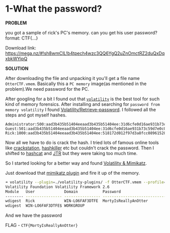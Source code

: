 # 1-What the password?

__PROBLEM__

you got a sample of rick's PC's memory. can you get his user password? format: CTF{...}

Download link: https://mega.nz/#!sh8wmCIL!b4tpech4wzc3QQ6YgQ2uZnOmctRZ2duQxDqxbkWYipQ

__SOLUTION__

After downloading the file and unpacking it you'll get a file name `OtterCTF.vmem`. Basically this a `PC memory` image(as mentioned in the problem).We need password for the PC.

After googling for a bit I found out that [`volatility`](https://github.com/volatilityfoundation/volatility) is the best tool for such kind of memory forensics. After installing and searching for `password from memory volatility` I found [Volatility/Retrieve-password](https://www.aldeid.com/wiki/Volatility/Retrieve-password). I followed all the steps and got myself hashes.

```
Administrator:500:aad3b435b51404eeaad3b435b51404ee:31d6cfe0d16ae931b73c59d7e0c089c0:::
Guest:501:aad3b435b51404eeaad3b435b51404ee:31d6cfe0d16ae931b73c59d7e0c089c0:::
Rick:1000:aad3b435b51404eeaad3b435b51404ee:518172d012f97d3a8fcc089615283940:::
```

Now all we have to do is crack the hash. I tried lots of famous online tools like [crackstation](https://crackstation.net/), [hashkiller](https://hashkiller.co.uk/) etc but couldn't crack the password. Then I shifted to [hashcat](https://hashcat.net/hashcat/) and [JTR](https://www.openwall.com/john/) but they were taking too much time.

So I started looking for a better way and found [Volatility & Mimikatz](https://danielsauder.com/2016/02/06/windows-credentials-and-memory-dumps-part-4-volatility-mimikatz/).

Just download that [mimikatz plugin](https://raw.githubusercontent.com/RealityNet/hotoloti/master/volatility/mimikatz.py) and fire it up of the memory.

```bash
➜ volatility --plugin=./volatility-plugins/ -f OtterCTF.vmem --profile=Win7SP1x64 mimikatz
Volatility Foundation Volatility Framework 2.6
Module   User             Domain           Password
-------- ---------------- ---------------- ----------------------------------------
wdigest  Rick             WIN-LO6FAF3DTFE  MortyIsReallyAnOtter
wdigest  WIN-LO6FAF3DTFE$ WORKGROUP

```

And we have the password

FLAG - `CTF{MortyIsReallyAnOtter}`
